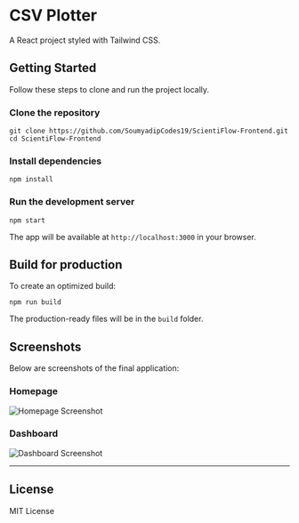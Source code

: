 # CSV Plotter

A React project styled with Tailwind CSS.

## Getting Started

Follow these steps to clone and run the project locally.

### Clone the repository

```
git clone https://github.com/SoumyadipCodes19/ScientiFlow-Frontend.git
cd ScientiFlow-Frontend
````

### Install dependencies

```
npm install
```

### Run the development server

```
npm start
```

The app will be available at `http://localhost:3000` in your browser.


## Build for production

To create an optimized build:

```
npm run build
```

The production-ready files will be in the `build` folder.


## Screenshots

Below are screenshots of the final application:

### Homepage

![Homepage Screenshot](./screenshots/homepage.png)

### Dashboard

![Dashboard Screenshot](./screenshots/dashboard.png)

---

## License

MIT License
